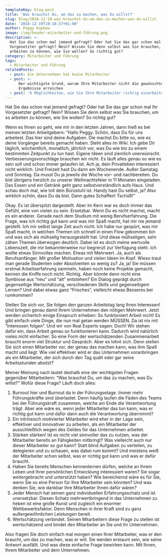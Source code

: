 ```yaml
---
templateKey: blog-post
title: 'Was brauchst Du, um das zu machen, was Du willst?'
slug: blog/2018-12-19-was-brauchst-du-um-das-zu-machen-was-du-willst
date: '2018-12-19T19:18:37+01:00'
author: Peggy Kopkow
image: /img/header-mitarbeiter-und-führung.png
description: >-
  Hat Sie das schon mal jemand gefragt? Oder hat Sie das gar schon mal Ihr
  Vorgesetzter gefragt? Nein? Wissen Sie denn selbst was Sie brauchen, um so
  arbeiten zu können, wie Sie wollen? So richtig gut?
category: Mitarbeiter und Führung
tags:
  - Mitarbeiter und Führung
relatedPosts:
  - post: Ein Unternehmen hat keine Mitarbeiter
  - post: >-
      Der wichtigste Grund, warum Ihre Mitarbeiter nicht die gewünschten
      Ergebnisse erreichen
  - post: '6 Möglichkeiten, wie Sie Ihre Mitarbeiter richtig einarbeiten'
---
```

Hat Sie das schon mal jemand gefragt? Oder hat Sie das gar schon mal Ihr Vorgesetzter gefragt? Nein? Wissen Sie denn selbst was Sie brauchen, um so arbeiten zu können, wie Sie wollen? So richtig gut?

Wenn es Ihnen so geht, wie mir in den letzten Jahren, dann hieß es bei meinen letzten Arbeitgebern: “Hallo Peggy. Schön, dass Du für uns arbeitest. Das hier sind deine Aufgaben. Die machst Du bitte so, wie es deine Vorgänger bereits gemacht haben. Steht alles im Wiki. Ich gebe Dir täglich, wöchentlich, monatlich, jährlich vor, was Du wie bis zu einem bestimmten Zeitpunkt zu tun hast. Eigene Ideen sind ziemlich unerwünscht. Verbesserungsvorschläge brauchen wir nicht. Es läuft alles genau so wie es sein soll und schon immer gelaufen ist. Ach ja, dein Privatleben interessiert nicht wirklich. Und Freizeit hast Du dann am Wochenende. Außer Samstag und Sonntag. Da musst Du ja jeweils die Woche vor- und nachbereiten. Du bist übrigens herzlich zu unserer Weihnachtsfeier in 11 Monaten eingeladen. Das Essen und ein Getränk geht ganz selbstverständlich aufs Haus. Und schau doch mal, wie toll dein Bürostuhl ist. Handy hast Du selbst, ja? Also wirklich schön, dass Du da bist. Dann gutes Schaffen! Tschüß!” 

Okay. Es ist überspitzt dargestellt. Aber im Kern war es doch immer das Gefühl, eine von vielen zu sein. Ersetzbar. Wenn Du es nicht machst, macht es ein anderer. Gerade nach dem Studium mit wenig Berufserfahrung. Die Frage, was ich richtig gut kann und was mir Spaß macht, hat mir nie jemand gestellt. Ich mir selbst lange Zeit auch nicht. Ich habe nur gespürt, was mir Spaß macht, in welchen Themen ich schnell in einen Flow gekommen bin und was sich als mühselig herausgestellt hat. Und diese mühseligen, sehr zähen Themen überwogen deutlich. Dabei ist es doch meine wertvolle Lebenszeit, die mir bekannterweise nur begrenzt zur Verfügung steht. Ich wollte etwas Sinnvolles machen. Etwas mit Mehrwert. Ja, auch als Berufsanfänger. Mit großer Motivation und vielen Ideen im Kopf. Wieso traut man gerade Studenten oder Absolventen so wenig zu? Ja, ja! Sie müssen erstmal Arbeitserfahrung sammeln, haben noch keine Projekte gemacht, kennen die Kniffe noch nicht. Richtig. Aber könnte denn nicht eine Symbiose aus “neu” und “alt” entstehen? Ein Dialog geprägt durch gegenseitige Wertschätzung, verschiedenen Skills und gegenseitigem Lernen? Und dabei etwas ganz “Frisches”, vielleicht etwas Besseres bei rumkommen? 

Stellen Sie sich vor, Sie folgen den ganzen Arbeitstag lang Ihren Interessen! Und bringen genau damit Ihrem Unternehmen den nötigen Mehrwert. Jetzt werden sicherlich einige Einspruch erheben: So funktioniert Arbeit nicht! Es gibt einfach viele Dinge, die nun mal getan werden MÜSSEN. Da ist nix mit “Interessen folgen”. Und wir von Real Experts sagen: Doch! Wir stehen dafür ein, dass Arbeit genau so funktionieren kann. Dadurch wird natürlich vieles nicht einfacher. So eine Form der wertschätzenden Zusammenarbeit braucht enorm viel Struktur und Gespräch. Aber es lohnt sich. Denn stellen Sie sich einen Mitarbeiter vor, der genau das machen kann, was ihm Spaß macht und liegt. Wie viel effektiver wird er das Unternehmen voranbringen als ein Mitarbeiter, der sich durch den Tag quält oder gar seine Arbeitsstunden absitzt?

Meiner Meinung nach lautet deshalb eine der wichtigsten Fragen gegenüber Mitarbeitern: “Was brauchst Du, um das zu machen, was Du willst?” Wofür diese Frage? Läuft doch alles:

1. Burnout hier und Burnout da in der Führungsetage. Immer mehr Führungskräfte sind überlastet. Denn häufig laufen die Fäden des Teams bei der Führungskraft zusammen, welche am Ende die Verantwortung trägt. Aber wie wäre es, wenn jeder Mitarbeiter das tun kann, was er richtig gut kann und dafür dann auch die Verantwortung übernimmt? 
2. Ein intrinsisch motivierter Mitarbeiter wird eher in der Lage sein, effektiver und innovativer zu arbeiten, als ein Mitarbeiter der ausschließlich wegen des Geldes für das Unternehmen arbeitet.
3. Stärken stärken! Ist es nicht viel sinnvoller das zu nutzen, was der Mitarbeiter bereits an Fähigkeiten mitbringt? Was vielleicht auch nur dieser Mitarbeiter so gut kann? Statt blind Aufgaben zu verteilen, zu delegieren und zu schauen, was dabei rum kommt? Und meistens weiß der Mitarbeiter schon selbst, was er richtig gut kann und was er dafür braucht.
4. Haben Sie bereits Menschen kennenlernen dürfen, welche an Ihrem Leben und Ihrer persönlichen Entwicklung interessiert waren? Sie sogar weitergebracht und unterstützt haben? Wie bereichernd wäre es für Sie, wenn Sie so eine Person für Ihre Mitarbeiter sein könnten? Und was denken Sie, wie dankbar Ihre Mitarbeiter Ihnen dafür wären?
5. Jeder Mensch hat seinen ganz individuellen Erfahrungsschatz und ist unersetzbar. Diesen Schatz mehrwertbringend in das Unternehmen zu heben ist eine große Kunst und zugleich ein enormer Wettbewerbsfaktor. Denn Menschen in ihrer Kraft sind zu ganz außergewöhnlichen Leistungen bereit.
6. Wertschätzung verbindet. Seinen Mitarbeitern diese Frage zu stellen ist wertschätzend und bindet den Mitarbeiter an Sie und ihr Unternehmen.

Also fragen Sie doch einfach mal morgen einen Ihrer Mitarbeiter, was er den braucht, um das zu machen, was er will. Sie werden erstaunt sein, wie seine Antwort ausfällt. Und was diese einfache Frage bewirken kann. Mit Ihnen, Ihrem Mitarbeiter und dem Unternehmen.
